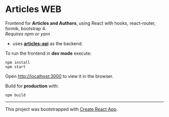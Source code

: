 # Articles WEB

Frontend for **Articles and Authors**, using React with hooks, react-router, formik, bootstrap 4.  
*Requires npm or yarn*

* uses **[articles-api](https://github.com/vcastroi/articles-api)**  as the backend.

To run the frontend in **dev mode** execute:
```
npm install  
npm start
```
Open [http://localhost:3000](http://localhost:3000) to view it in the browser.

Build for **production** with:
```
npm build
```
---  

This project was bootstrapped with [Create React App](https://github.com/facebook/create-react-app).

